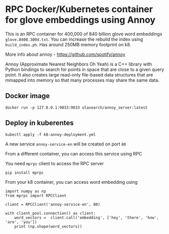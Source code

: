 # RPC Docker/Kubernetes container for glove embeddings using Annoy

This is an RPC container for 400,000 of 840 billion glove word embeddings `glove.840B.300d.txt`. You can increase the rebuild the index using `build_index.ph`. Has around 250MB memory footprint on k8.

More info about annoy - https://github.com/spotify/annoy

Annoy (Approximate Nearest Neighbors Oh Yeah) is a C++ library with Python bindings to search for points in space that are close to a given query point. It also creates large read-only file-based data structures that are mmapped into memory so that many processes may share the same data.

## Docker image

````
docker run -p 127.0.0.1:9033:9033 olasearch/annoy_server:latest
````

## Deploy in kuberentes

````
kubectl apply -f k8-annoy-deployment.yml
````

A new service `annoy-service-en` will be created on port `80`

From a different container, you can access this service using RPC

You need `mprpc` client to access the RPC server
````
pip install mprpc
````

From your k8 container, you can access word embedding using
````
import numpy as np
from mprpc import RPCClient

client = RPCClient('annoy-service-en', 80)

with client_pool.connection() as client:
    word_vectors =  client.call('embedding', ['hey', 'there', 'how', 'are', 'you'])
    print (np.shape(word_vectors))
````

